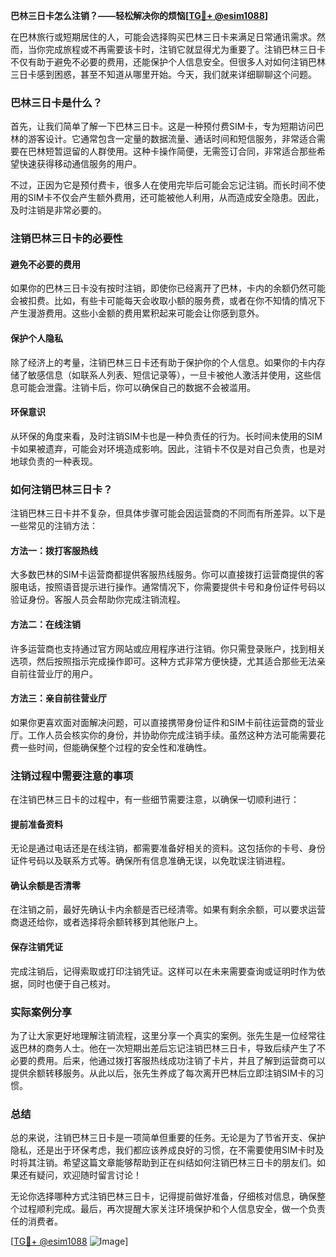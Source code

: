 **巴林三日卡怎么注销？——轻松解决你的烦恼[[TG💪+ @esim1088](https://t.me/s/esim1088)]**

在巴林旅行或短期居住的人，可能会选择购买巴林三日卡来满足日常通讯需求。然而，当你完成旅程或不再需要该卡时，注销它就显得尤为重要了。注销巴林三日卡不仅有助于避免不必要的费用，还能保护个人信息安全。但很多人对如何注销巴林三日卡感到困惑，甚至不知道从哪里开始。今天，我们就来详细聊聊这个问题。

### 巴林三日卡是什么？

首先，让我们简单了解一下巴林三日卡。这是一种预付费SIM卡，专为短期访问巴林的游客设计。它通常包含一定量的数据流量、通话时间和短信服务，非常适合需要在巴林短暂逗留的人群使用。这种卡操作简便，无需签订合同，非常适合那些希望快速获得移动通信服务的用户。

不过，正因为它是预付费卡，很多人在使用完毕后可能会忘记注销。而长时间不使用的SIM卡不仅会产生额外费用，还可能被他人利用，从而造成安全隐患。因此，及时注销是非常必要的。

### 注销巴林三日卡的必要性

#### 避免不必要的费用

如果你的巴林三日卡没有按时注销，即使你已经离开了巴林，卡内的余额仍然可能会被扣费。比如，有些卡可能每天会收取小额的服务费，或者在你不知情的情况下产生漫游费用。这些小金额的费用累积起来可能会让你感到意外。

#### 保护个人隐私

除了经济上的考量，注销巴林三日卡还有助于保护你的个人信息。如果你的卡内存储了敏感信息（如联系人列表、短信记录等），一旦卡被他人激活并使用，这些信息可能会泄露。注销卡后，你可以确保自己的数据不会被滥用。

#### 环保意识

从环保的角度来看，及时注销SIM卡也是一种负责任的行为。长时间未使用的SIM卡如果被遗弃，可能会对环境造成影响。因此，注销卡不仅是对自己负责，也是对地球负责的一种表现。

### 如何注销巴林三日卡？

注销巴林三日卡并不复杂，但具体步骤可能会因运营商的不同而有所差异。以下是一些常见的注销方法：

#### 方法一：拨打客服热线

大多数巴林的SIM卡运营商都提供客服热线服务。你可以直接拨打运营商提供的客服电话，按照语音提示进行操作。通常情况下，你需要提供卡号和身份证件号码以验证身份。客服人员会帮助你完成注销流程。

#### 方法二：在线注销

许多运营商也支持通过官方网站或应用程序进行注销。你只需登录账户，找到相关选项，然后按照指示完成操作即可。这种方式非常方便快捷，尤其适合那些无法亲自前往营业厅的用户。

#### 方法三：亲自前往营业厅

如果你更喜欢面对面解决问题，可以直接携带身份证件和SIM卡前往运营商的营业厅。工作人员会核实你的身份，并协助你完成注销手续。虽然这种方法可能需要花费一些时间，但能确保整个过程的安全性和准确性。

### 注销过程中需要注意的事项

在注销巴林三日卡的过程中，有一些细节需要注意，以确保一切顺利进行：

#### 提前准备资料

无论是通过电话还是在线注销，都需要准备好相关的资料。这包括你的卡号、身份证件号码以及联系方式等。确保所有信息准确无误，以免耽误注销进程。

#### 确认余额是否清零

在注销之前，最好先确认卡内余额是否已经清零。如果有剩余余额，可以要求运营商退还给你，或者选择将余额转移到其他账户上。

#### 保存注销凭证

完成注销后，记得索取或打印注销凭证。这样可以在未来需要查询或证明时作为依据，同时也便于自己核对。

### 实际案例分享

为了让大家更好地理解注销流程，这里分享一个真实的案例。张先生是一位经常往返巴林的商务人士。他在一次短期出差后忘记注销巴林三日卡，导致后续产生了不必要的费用。后来，他通过拨打客服热线成功注销了卡片，并且了解到运营商可以提供余额转移服务。从此以后，张先生养成了每次离开巴林后立即注销SIM卡的习惯。

### 总结

总的来说，注销巴林三日卡是一项简单但重要的任务。无论是为了节省开支、保护隐私，还是出于环保考虑，我们都应该养成良好的习惯，在不需要使用SIM卡时及时将其注销。希望这篇文章能够帮助到正在纠结如何注销巴林三日卡的朋友们。如果还有疑问，欢迎随时留言讨论！

无论你选择哪种方式注销巴林三日卡，记得提前做好准备，仔细核对信息，确保整个过程顺利完成。最后，再次提醒大家关注环境保护和个人信息安全，做一个负责任的消费者。

[[TG💪+ @esim1088](https://t.me/s/esim1088) ![Image](https://i.postimg.cc/4NQfJmqS/Snipaste-2025-05-13-00-14-12.png)]